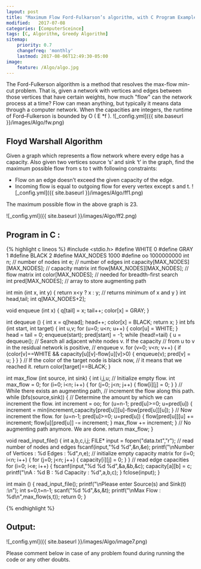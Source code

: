 ```yaml
---
layout: post
title: "Maximum Flow Ford-Fulkarson’s algorithm, with C Program Example"
modified:   2017-07-08
categories: [ComputerSceince]
tags: [C, Algorithm, Greedy Algorithm]
sitemap:
    priority: 0.7
    changefreq: 'monthly'
    lastmod: 2017-08-06T12:49:30-05:00
image:
    feature: /Algo/algo.jpg
---
```

The Ford-Fulkerson algorithm is a method that resolves the max-flow min-cut problem. That is, given a network with vertices and edges between those vertices that have certain weights, how much "flow" can the network process at a time? Flow can mean anything, but typically it means data through a computer network. 
When the capacities are integers, the runtime of Ford–Fulkerson is bounded by O ( E *f ).
![_config.yml]({{ site.baseurl }}/images/Algo/fw.png)

## Floyd Warshall Algorithm
Given a graph which represents a flow network where every edge has a capacity. Also given two vertices source ‘s’ and sink ‘t’ in the graph, find the maximum possible flow from s to t with following constraints:

- Flow on an edge doesn’t exceed the given capacity of the edge.
- Incoming flow is equal to outgoing flow for every vertex except s and t.
![_config.yml]({{ site.baseurl }}/images/Algo/ff1.png)

The maximum possible flow in the above graph is 23.

![_config.yml]({{ site.baseurl }}/images/Algo/ff2.png)
## Program in C :

{% highlight c lineos %}
#include <stdio.h>
#define WHITE 0
#define GRAY 1
#define BLACK 2
#define MAX_NODES 1000
#define oo 1000000000
int n;  // number of nodes
int e;  // number of edges
int capacity[MAX_NODES][MAX_NODES]; // capacity matrix
int flow[MAX_NODES][MAX_NODES];     // flow matrix
int color[MAX_NODES]; // needed for breadth-first search               
int pred[MAX_NODES];  // array to store augmenting path

int min (int x, int y) {
    return x<y ? x : y;  // returns minimum of x and y
}
int head,tail;
int q[MAX_NODES+2];

void enqueue (int x) {
    q[tail] = x;
    tail++;
    color[x] = GRAY;
}

int dequeue () {
    int x = q[head];
    head++;
    color[x] = BLACK;
    return x;
}
int bfs (int start, int target) {
    int u,v;
    for (u=0; u<n; u++) {
	color[u] = WHITE;
    }   
    head = tail = 0;
    enqueue(start);
    pred[start] = -1;
    while (head!=tail) {
	u = dequeue();
        // Search all adjacent white nodes v. If the capacity
        // from u to v in the residual network is positive,
        // enqueue v.
	for (v=0; v<n; v++) {
	    if (color[v]==WHITE && capacity[u][v]-flow[u][v]>0) {
		enqueue(v);
		pred[v] = u;
	    }
	}
    }
    // If the color of the target node is black now,
    // it means that we reached it.
    return color[target]==BLACK;
}

int max_flow (int source, int sink) {
    int i,j,u;
    // Initialize empty flow.
    int max_flow = 0;
    for (i=0; i<n; i++) {
	for (j=0; j<n; j++) {
	    flow[i][j] = 0;
	}
    }
    // While there exists an augmenting path,
    // increment the flow along this path.
    while (bfs(source,sink)) {
        // Determine the amount by which we can increment the flow.
	int increment = oo;
	for (u=n-1; pred[u]>=0; u=pred[u]) {
	    increment = min(increment,capacity[pred[u]][u]-flow[pred[u]][u]);
	}
        // Now increment the flow.
	for (u=n-1; pred[u]>=0; u=pred[u]) {
	    flow[pred[u]][u] += increment;
	    flow[u][pred[u]] -= increment;
	}
	max_flow += increment;
    }
    // No augmenting path anymore. We are done.
    return max_flow;
}

void read_input_file() {
    int a,b,c,i,j;
    FILE* input = fopen("data.txt","r");
    // read number of nodes and edges
    fscanf(input,"%d %d",&n,&e);
    printf("\nNumber of Vertices : %d   Edges : %d",n,e);
    // initialize empty capacity matrix 
    for (i=0; i<n; i++) {
	for (j=0; j<n; j++) {
	    capacity[i][j] = 0;
	}
    }
    // read edge capacities
    for (i=0; i<e; i++) {
	fscanf(input,"%d %d %d",&a,&b,&c);
	capacity[a][b] = c;
	printf("\nA : %d  B : %d  Capacity : %d",a,b,c);
    }
    fclose(input);
}

int main () {
    read_input_file();
    printf("\nPlease enter Source(s) and Sink(t) :\n");
    int s=0,t=n-1;
    scanf("%d %d",&s,&t);
    printf("\nMax Flow : %d\n",max_flow(s,t));
    return 0;
}


{% endhighlight %}


## Output:


![_config.yml]({{ site.baseurl }}/images/Algo/image7.png)



Please comment below in case of any problem found during running the code or any other doubts.
